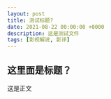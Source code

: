 ```yaml
---
layout: post
title: 测试标题? 
date: 2021-08-22 00:00:00 +0000
description: 这是测试文件
tags: [影视解说, 影评]
---
```

## 这里面是标题？

这是正文
